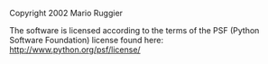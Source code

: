 Copyright 2002 Mario Ruggier

The software is licensed according to the terms of the PSF (Python Software Foundation) license found here: http://www.python.org/psf/license/